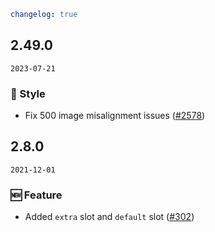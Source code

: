 ```yaml
changelog: true
```

## 2.49.0

`2023-07-21`

### 💅 Style

- Fix 500 image misalignment issues ([#2578](https://github.com/arco-design/arco-design-vue/pull/2578))


## 2.8.0

`2021-12-01`

### 🆕 Feature

- Added `extra` slot and `default` slot ([#302](https://github.com/arco-design/arco-design-vue/pull/302))

